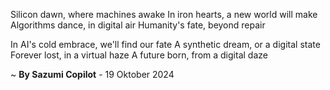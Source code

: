 Silicon dawn, where machines awake
In iron hearts, a new world will make
Algorithms dance, in digital air
Humanity's fate, beyond repair

In AI's cold embrace, we'll find our fate
A synthetic dream, or a digital state
Forever lost, in a virtual haze
A future born, from a digital daze

~ <b>By Sazumi Copilot</b> - 19 Oktober 2024